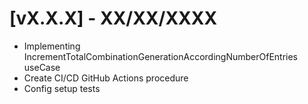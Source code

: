 # [vX.X.X] - XX/XX/XXXX

- Implementing IncrementTotalCombinationGenerationAccordingNumberOfEntries useCase
- Create CI/CD GitHub Actions procedure
- Config setup tests
